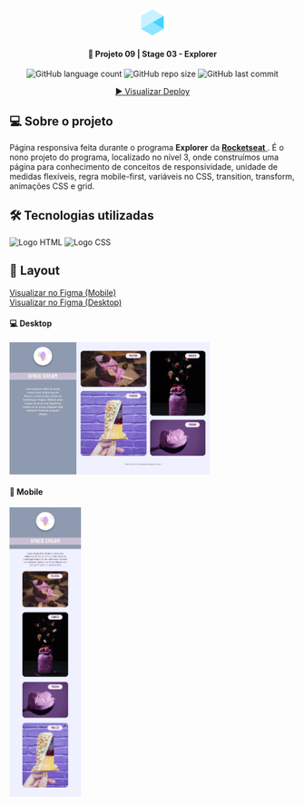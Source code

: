 <div align="center">
  <img alt="Logo Explorer" title="Explorer" src="./assets/readme/Logo1.png">
</div>
	
<h4 align="center"> 
	🚀 Projeto 09 | Stage 03 - Explorer
</h4>

<div align="center">
  <img alt="GitHub language count" src="https://img.shields.io/github/languages/count/LauriRodrigues/Page-Responsiva-SpaceCream">

  <img alt="GitHub repo size" src="https://img.shields.io/github/repo-size/LauriRodrigues/Page-Responsiva-SpaceCream">
  
  <img alt="GitHub last commit" src="https://img.shields.io/github/last-commit/LauriRodrigues/Page-Responsiva-SpaceCream?color=1280bf">
  
  <a href="https://laurirodrigues.github.io/Page-Responsiva-SpaceCream/"> ▶️ Visualizar Deploy </a>
</div>

<h2 align=left> 💻 Sobre o projeto </h3>
<p> Página responsiva feita durante o programa <strong>Explorer</strong> da <a href="https://www.rocketseat.com.br/"> <strong>Rocketseat</strong> </a>. É o nono projeto do programa, localizado no nível 3, onde construímos uma página para conhecimento de conceitos de responsividade, unidade de medidas flexíveis, regra mobile-first, variáveis no CSS, transition, transform, animações CSS e grid. <p>
  
<h2 align=left> 🛠 Tecnologias utilizadas </h3>

<div align=left>
  <img alt="Logo HTML" src="https://img.shields.io/badge/HTML5-E34F26?style=for-the-badge&logo=html5&logoColor=white">
  <img alt="Logo CSS" src="https://img.shields.io/badge/CSS-239120?&style=for-the-badge&logo=css3&logoColor=white">
</div>

<h2 align=left> 🎨 Layout </h2>
<a href="https://www.figma.com/file/FP2QcacCMoqKTbiD2pbVzV/Stage-03---Mobile-First-(Copy)?node-id=0%3A1"> Visualizar no Figma  (Mobile)</a> </br>
<a href="https://www.figma.com/file/MhU8Zd9pFbe0KkkkEAIGmG/Stage-03---Grid-com-anima%C3%A7%C3%B5es-(Copy)?node-id=0%3A3"> Visualizar no Figma  (Desktop)</a>

<h4>💻 Desktop </h4>

<img alt="Versão Desktop" title="Desktop" src="./assets/readme/Desktop.png" width="70%">

<h4>📱​ Mobile </h4>

<img alt="Versão Mobile" title="Mobile" src="./assets/readme/Mobile.png" width="25%">
